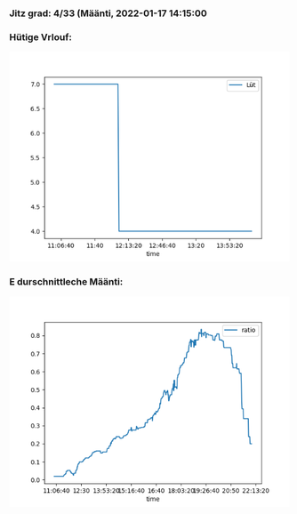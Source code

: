### Jitz grad: 4/33 (Määnti, 2022-01-17 14:15:00

### Hütige Vrlouf:
![Graph](Today.png)

### E durschnittleche Määnti:
![Graph](Määnti.png)